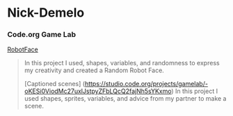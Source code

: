 # Nick-Demelo
### Code.org Game Lab
[RobotFace](https://NicholasDemelo.github.io/RobotFace/)
> In this project I used, shapes, variables, and randomness to express my creativity and created a Random Robot Face.
>
> [Captioned scenes] (https://studio.code.org/projects/gamelab/-oKESi0ViodMc27uxlJstpyZFbLQcQ2fajNh5sYKxmo)
> In this project I used shapes, sprites, variables, and advice from my partner to make a scene.
